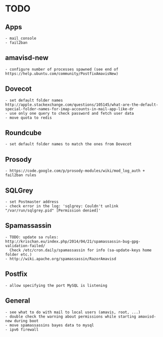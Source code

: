 # TODO

## Apps

    - mail_console
    - fail2ban


## amavisd-new

    - configure number of processes spawned (see end of https://help.ubuntu.com/community/PostfixAmavisNew)


## Dovecot

    - set default folder names http://apple.stackexchange.com/questions/105145/what-are-the-default-special-folder-names-for-imap-accounts-in-mail-app-like-dr
    - use only one query to check password and fetch user data
    - move quota to redis


## Roundcube

    - set default folder names to match the ones from Dovecot


## Prosody

    - https://code.google.com/p/prosody-modules/wiki/mod_log_auth + fail2ban rules


## SQLGrey

    - set Postmaster address
    - check error in the log: 'sqlgrey: Couldn't unlink "/var/run/sqlgrey.pid" [Permission denied]'


## Spamassassin

    - TODO: update sa rules: http://krischan.eu/index.php/2014/04/21/spamassassin-bug-gpg-validation-failed/
      Check /etc/cron.daily/spamassassin for info (sa-update-keys home folder etc.)
    - http://wiki.apache.org/spamassassin/RazorAmavisd


## Postfix

    - allow specifying the port MySQL is listening


## General

    - see what to do with mail to local users (amavis, root, ...)
    - double check the warning about permissions while starting amavisd-new during boot
    - move spamassassins bayes data to mysql
    - ipv6 firewall
